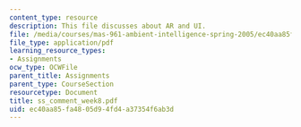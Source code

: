 ```yaml
---
content_type: resource
description: This file discusses about AR and UI.
file: /media/courses/mas-961-ambient-intelligence-spring-2005/ec40aa85fa4805d94fd4a37354f6ab3d_ss_comment_week8.pdf
file_type: application/pdf
learning_resource_types:
- Assignments
ocw_type: OCWFile
parent_title: Assignments
parent_type: CourseSection
resourcetype: Document
title: ss_comment_week8.pdf
uid: ec40aa85-fa48-05d9-4fd4-a37354f6ab3d
---
```

